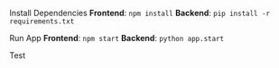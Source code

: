 Install Dependencies
**Frontend**: `npm install`
**Backend**: `pip install -r requirements.txt`

Run App
**Frontend**: `npm start`
**Backend**: `python app.start`


Test